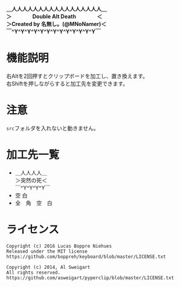**＿人人人人人人人人人人人人人人人人人＿  
＞&emsp;&emsp;&nbsp;&emsp;&nbsp;&nbsp;&nbsp;Double&nbsp;Alt&nbsp;Death&emsp;&emsp;&emsp;&nbsp;&nbsp;&nbsp;&nbsp;＜  
＞Created&nbsp;by&nbsp;名無し。(@MNoNamer)＜  
￣^Y^Y^Y^Y^Y^Y^Y^Y^Y^Y^Y^Y^Y￣**  
# 機能説明
右Altを2回押すとクリップボードを加工し、置き換えます。  
右Shiftを押しながらすると加工先を変更できます。  

# 注意  
`src`フォルダを入れないと動きません。

# 加工先一覧
- ＿人人人人＿  
＞突然の死＜  
￣^Y^Y^Y^Y￣
- 空 白
- 全　角　空　白

# ライセンス
```
Copyright (c) 2016 Lucas Boppre Niehues  
Released under the MIT license  
https://github.com/boppreh/keyboard/blob/master/LICENSE.txt  

Copyright (c) 2014, Al Sweigart  
All rights reserved.  
https://github.com/asweigart/pyperclip/blob/master/LICENSE.txt
```
